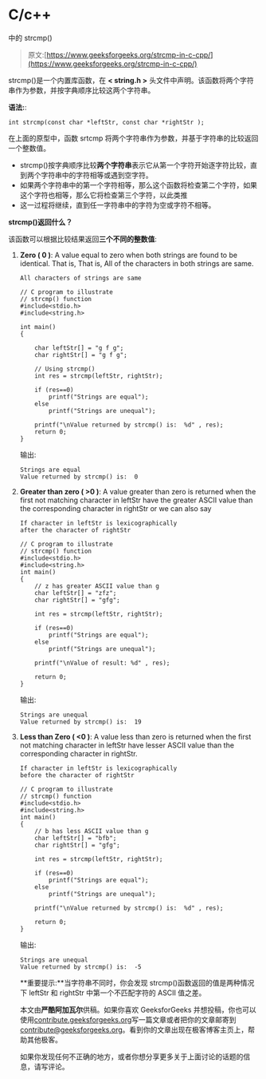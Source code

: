 # C/c++

中的 strcmp()

> 原文:[https://www.geeksforgeeks.org/strcmp-in-c-cpp/](https://www.geeksforgeeks.org/strcmp-in-c-cpp/)

strcmp()是一个内置库函数，在 **< string.h >** 头文件中声明。该函数将两个字符串作为参数，并按字典顺序比较这两个字符串。

**语法:**:

```
int strcmp(const char *leftStr, const char *rightStr );

```

在上面的原型中，函数 srtcmp 将两个字符串作为参数，并基于字符串的比较返回一个整数值。

*   strcmp()按字典顺序比较**两个字符串**表示它从第一个字符开始逐字符比较，直到两个字符串中的字符相等或遇到空字符。
*   如果两个字符串中的第一个字符相等，那么这个函数将检查第二个字符，如果这个字符也相等，那么它将检查第三个字符，以此类推
*   这一过程将继续，直到任一字符串中的字符为空或字符不相等。

**strcmp()返回什么？**

该函数可以根据比较结果返回**三个不同的整数值**:

1.  **Zero ( 0 )**: A value equal to zero when both strings are found to be identical. That is, That is, All of the characters in both strings are same.

    ```
    All characters of strings are same
    ```

    ```
    // C program to illustrate
    // strcmp() function
    #include<stdio.h>
    #include<string.h>

    int main()
    { 

        char leftStr[] = "g f g";
        char rightStr[] = "g f g";

        // Using strcmp()
        int res = strcmp(leftStr, rightStr);

        if (res==0)
            printf("Strings are equal");
        else 
            printf("Strings are unequal");

        printf("\nValue returned by strcmp() is:  %d" , res);
        return 0;
    }
    ```

    输出:

    ```
    Strings are equal
    Value returned by strcmp() is:  0

    ```

2.  **Greater than zero ( >0 )**: A value greater than zero is returned when the first not matching character in leftStr have the greater ASCII value than the corresponding character in rightStr or we can also say

    ```
    If character in leftStr is lexicographically
    after the character of rightStr 
    ```

    ```
    // C program to illustrate
    // strcmp() function
    #include<stdio.h>
    #include<string.h>
    int main()
    { 
        // z has greater ASCII value than g
        char leftStr[] = "zfz";
        char rightStr[] = "gfg";

        int res = strcmp(leftStr, rightStr);

        if (res==0)
            printf("Strings are equal");
        else 
            printf("Strings are unequal");

        printf("\nValue of result: %d" , res);

        return 0;
    }
    ```

    输出:

    ```
    Strings are unequal
    Value returned by strcmp() is:  19

    ```

3.  **Less than Zero ( <0 )**: A value less than zero is returned when the first not matching character in leftStr have lesser ASCII value than the corresponding character in rightStr.

    ```
    If character in leftStr is lexicographically
    before the character of rightStr
    ```

    ```
    // C program to illustrate
    // strcmp() function
    #include<stdio.h>
    #include<string.h>
    int main()
    { 
        // b has less ASCII value than g
        char leftStr[] = "bfb";
        char rightStr[] = "gfg";

        int res = strcmp(leftStr, rightStr);

        if (res==0)
            printf("Strings are equal");
        else 
            printf("Strings are unequal");

        printf("\nValue returned by strcmp() is:  %d" , res);

        return 0;
    }
    ```

    输出:

    ```
    Strings are unequal
    Value returned by strcmp() is:  -5

    ```

    **重要提示:**当字符串不同时，你会发现 strcmp()函数返回的值是两种情况下 leftStr 和 rightStr 中第一个不匹配字符的 ASCII 值之差。

    本文由**严酷阿加瓦尔**供稿。如果你喜欢 GeeksforGeeks 并想投稿，你也可以使用[contribute.geeksforgeeks.org](http://www.contribute.geeksforgeeks.org)写一篇文章或者把你的文章邮寄到 contribute@geeksforgeeks.org。看到你的文章出现在极客博客主页上，帮助其他极客。

    如果你发现任何不正确的地方，或者你想分享更多关于上面讨论的话题的信息，请写评论。